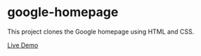 # google-homepage
This project clones the Google homepage using HTML and CSS.

[Live Demo](https://csinjin.github.io/google-homepage/)